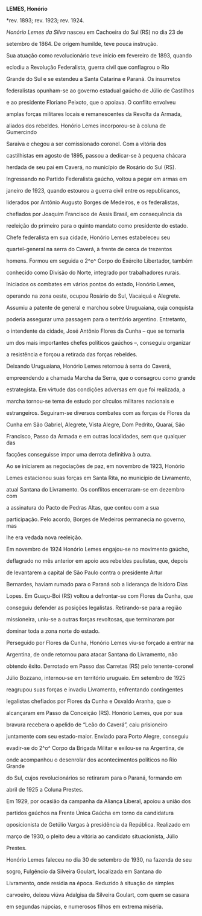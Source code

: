 **LEMES, Honório**



\*rev. 1893; rev. 1923; rev. 1924.



*Honório Lemes da Silva* nasceu em Cachoeira do Sul (RS) no dia 23 de

setembro de 1864. De origem humilde, teve pouca instrução.



Sua atuação como revolucionário teve início em fevereiro de 1893, quando

eclodiu a Revolução Federalista, guerra civil que conflagrou o Rio

Grande do Sul e se estendeu a Santa Catarina e Paraná. Os insurretos

federalistas opunham-se ao governo estadual gaúcho de Júlio de Castilhos

e ao presidente Floriano Peixoto, que o apoiava. O conflito envolveu

amplas forças militares locais e remanescentes da Revolta da Armada,

aliados dos rebeldes. Honório Lemes incorporou-se à coluna de Gumercindo

Saraiva e chegou a ser comissionado coronel. Com a vitória dos

castilhistas em agosto de 1895, passou a dedicar-se à pequena chácara

herdada de seu pai em Caverá, no município de Rosário do Sul (RS).



Ingressando no Partido Federalista gaúcho, voltou a pegar em armas em

janeiro de 1923, quando estourou a guerra civil entre os republicanos,

liderados por Antônio Augusto Borges de Medeiros, e os federalistas,

chefiados por Joaquim Francisco de Assis Brasil, em consequência da

reeleição do primeiro para o quinto mandato como presidente do estado.

Chefe federalista em sua cidade, Honório Lemes estabeleceu seu

quartel-general na serra do Caverá, à frente de cerca de trezentos

homens. Formou em seguida o 2^o^ Corpo do Exército Libertador, também

conhecido como Divisão do Norte, integrado por trabalhadores rurais.



Iniciados os combates em vários pontos do estado, Honório Lemes,

operando na zona oeste, ocupou Rosário do Sul, Vacaiquá e Alegrete.

Assumiu a patente de general e marchou sobre Uruguaiana, cuja conquista

poderia assegurar uma passagem para o território argentino. Entretanto,

o intendente da cidade, José Antônio Flores da Cunha – que se tornaria

um dos mais importantes chefes políticos gaúchos –, conseguiu organizar

a resistência e forçou a retirada das forças rebeldes.



Deixando Uruguaiana, Honório Lemes retornou à serra do Caverá,

empreendendo a chamada Marcha da Serra, que o consagrou como grande

estrategista. Em virtude das condições adversas em que foi realizada, a

marcha tornou-se tema de estudo por círculos militares nacionais e

estrangeiros. Seguiram-se diversos combates com as forças de Flores da

Cunha em São Gabriel, Alegrete, Vista Alegre, Dom Pedrito, Quaraí, São

Francisco, Passo da Armada e em outras localidades, sem que qualquer das

facções conseguisse impor uma derrota definitiva à outra.



Ao se iniciarem as negociações de paz, em novembro de 1923, Honório

Lemes estacionou suas forças em Santa Rita, no município de Livramento,

atual Santana do Livramento. Os conflitos encerraram-se em dezembro com

a assinatura do Pacto de Pedras Altas, que contou com a sua

participação. Pelo acordo, Borges de Medeiros permanecia no governo, mas

lhe era vedada nova reeleição.



Em novembro de 1924 Honório Lemes engajou-se no movimento gaúcho,

deflagrado no mês anterior em apoio aos rebeldes paulistas, que, depois

de levantarem a capital de São Paulo contra o presidente Artur

Bernardes, haviam rumado para o Paraná sob a liderança de Isidoro Dias

Lopes. Em Guaçu-Boi (RS) voltou a defrontar-se com Flores da Cunha, que

conseguiu defender as posições legalistas. Retirando-se para a região

missioneira, uniu-se a outras forças revoltosas, que terminaram por

dominar toda a zona norte do estado.



Perseguido por Flores da Cunha, Honório Lemes viu-se forçado a entrar na

Argentina, de onde retornou para atacar Santana do Livramento, não

obtendo êxito. Derrotado em Passo das Carretas (RS) pelo tenente-coronel

Júlio Bozzano, internou-se em território uruguaio. Em setembro de 1925

reagrupou suas forças e invadiu Livramento, enfrentando contingentes

legalistas chefiados por Flores da Cunha e Osvaldo Aranha, que o

alcançaram em Passo da Conceição (RS). Honório Lemes, que por sua

bravura recebera o apelido de “Leão do Caverá”, caiu prisioneiro

juntamente com seu estado-maior. Enviado para Porto Alegre, conseguiu

evadir-se do 2^o^ Corpo da Brigada Militar e exilou-se na Argentina, de

onde acompanhou o desenrolar dos acontecimentos políticos no Rio Grande

do Sul, cujos revolucionários se retiraram para o Paraná, formando em

abril de 1925 a Coluna Prestes.



Em 1929, por ocasião da campanha da Aliança Liberal, apoiou a união dos

partidos gaúchos na Frente Única Gaúcha em torno da candidatura

oposicionista de Getúlio Vargas à presidência da República. Realizado em

março de 1930, o pleito deu a vitória ao candidato situacionista, Júlio

Prestes.



Honório Lemes faleceu no dia 30 de setembro de 1930, na fazenda de seu

sogro, Fulgêncio da Silveira Goulart, localizada em Santana do

Livramento, onde residia na época. Reduzido à situação de simples

carvoeiro, deixou viúva Adalgisa da Silveira Goulart, com quem se casara

em segundas núpcias, e numerosos filhos em extrema miséria.



